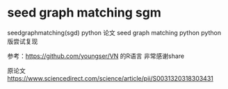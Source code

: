 # seed graph matching sgm 
seedgraphmatching(sgd)  python 
论文 seed graph matching python python 版尝试复现

参考：https://github.com/youngser/VN 的R语言 非常感谢share

原论文
https://www.sciencedirect.com/science/article/pii/S0031320318303431
